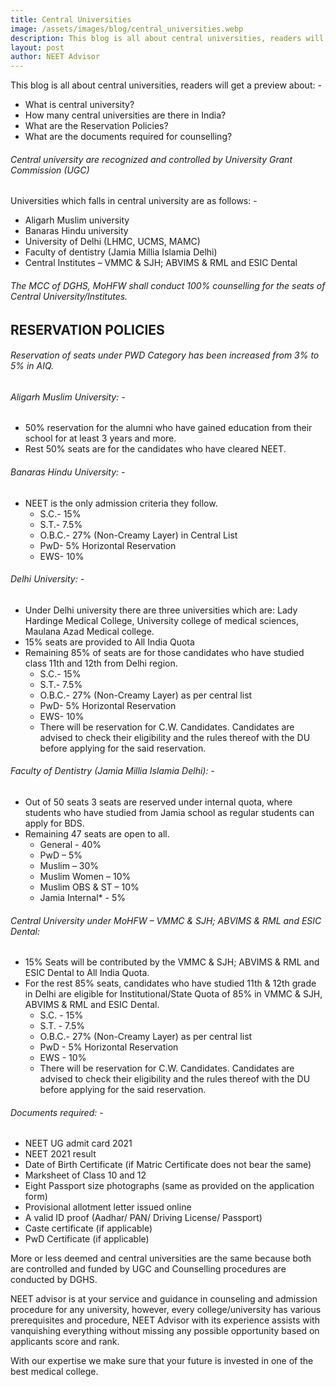 ```yaml
---
title: Central Universities
image: /assets/images/blog/central_universities.webp
description: This blog is all about central universities, readers will get a preview about - What is central university? How many central universities are there in India? What are the Reservation Policies? What are the documents required for counselling?
layout: post
author: NEET Advisor
---
```


This blog is all about central universities, readers will get a preview about: -
- What is central university?
- How many central universities are there in India?
- What are the Reservation Policies?
- What are the documents required for counselling?

###### Central university are recognized and controlled by University Grant Commission (UGC)

Universities which falls in central university are as follows: -
- Aligarh Muslim university
- Banaras Hindu university
- University of Delhi (LHMC, UCMS, MAMC)
- Faculty of dentistry (Jamia Millia Islamia Delhi)
- Central Institutes – VMMC & SJH; ABVIMS & RML and ESIC Dental

###### The MCC of DGHS, MoHFW shall conduct 100% counselling for the seats of Central University/Institutes.

## RESERVATION POLICIES

###### Reservation of seats under PWD Category has been increased from 3% to 5% in AIQ.

###### Aligarh Muslim University: - 
- 50% reservation for the alumni who have gained education from their school for at least 3 years and more.
- Rest 50% seats are for the candidates who have cleared NEET.

###### Banaras Hindu University: -
- NEET is the only admission criteria they follow. 
    - S.C.- 15%
    - S.T.- 7.5%
    - O.B.C.- 27% (Non-Creamy Layer) in Central List
    - PwD- 5% Horizontal Reservation
    - EWS- 10%

###### Delhi University: -
- Under Delhi university there are three universities which are: Lady Hardinge Medical College, University college of medical sciences, Maulana Azad Medical college.
- 15% seats are provided to All India Quota
- Remaining 85% of seats are for those candidates who have studied class 11th and 12th from Delhi region.
    - S.C.- 15%
    - S.T.- 7.5%
    - O.B.C.- 27% (Non-Creamy Layer) as per central list
    - PwD- 5% Horizontal Reservation
    - EWS- 10%
    - There will be reservation for C.W. Candidates. Candidates are advised to check their eligibility and the rules thereof with the DU before applying for the said reservation.

###### Faculty of Dentistry (Jamia Millia Islamia Delhi): -
- Out of 50 seats 3 seats are reserved under internal quota, where students who have studied from Jamia school as regular students can apply for BDS.
- Remaining 47 seats are open to all.
    - General - 40%
    - PwD – 5%
    - Muslim – 30%
    - Muslim Women – 10%
    - Muslim OBS & ST – 10%
    - Jamia Internal* - 5%

###### Central University under MoHFW – VMMC & SJH; ABVIMS & RML and ESIC Dental:
- 15% Seats will be contributed by the VMMC & SJH; ABVIMS & RML and ESIC Dental to All India Quota. 
- For the rest 85% seats, candidates who have studied 11th & 12th grade in Delhi are eligible for Institutional/State Quota of 85% in VMMC & SJH, ABVIMS & RML and ESIC Dental.
    - S.C. - 15% 
    - S.T. - 7.5% 
    - O.B.C.- 27% (Non-Creamy Layer) as per central list 
	- PwD - 5% Horizontal Reservation
	- EWS - 10% 
	- There will be reservation for C.W. Candidates. Candidates are advised to check their eligibility and the rules thereof with the DU before applying for the said reservation.

###### Documents required: -
- NEET UG admit card 2021
- NEET 2021 result
- Date of Birth Certificate (if Matric Certificate does not bear the same)
- Marksheet of Class 10 and 12
- Eight Passport size photographs (same as provided on the application form)
- Provisional allotment letter issued online
- A valid ID proof (Aadhar/ PAN/ Driving License/ Passport)
- Caste certificate (if applicable)
- PwD Certificate (if applicable)

More or less deemed and central universities are the same because both are controlled and funded by UGC and Counselling procedures are conducted by DGHS.

NEET advisor is at your service and guidance in counseling and admission procedure for any university, however, every college/university has various prerequisites and procedure, NEET Advisor with its experience assists with vanquishing everything without missing any possible opportunity based on applicants score and rank.

With our expertise we make sure that your future is invested in one of the best medical college.

